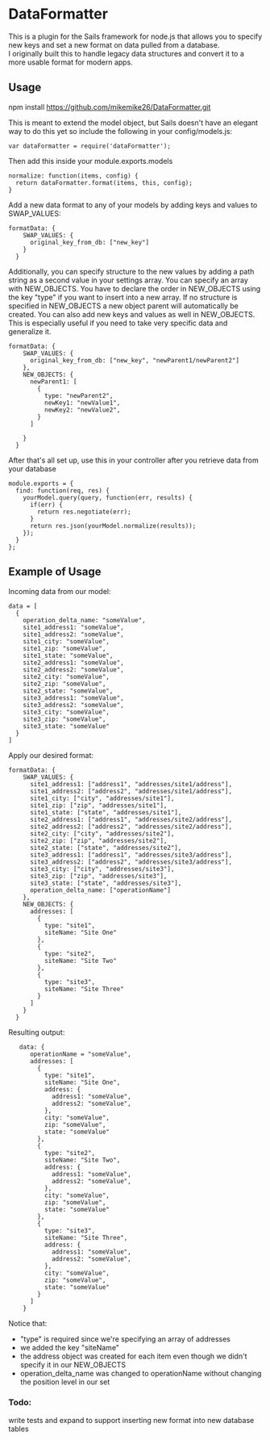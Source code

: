 # DataFormatter
This is a plugin for the Sails framework for node.js that allows you to specify new keys and set a new format on data pulled from a database.  
I originally built this to handle legacy data structures and convert it to a more usable format for modern apps.  


## Usage
npm install https://github.com/mikemike26/DataFormatter.git

This is meant to extend the model object, but Sails doesn't have an elegant way to do this yet so include the following in your config/models.js:

    var dataFormatter = require('dataFormatter');
    
Then add this inside your module.exports.models

    normalize: function(items, config) {
      return dataFormatter.format(items, this, config);
    }
    
    
Add a new data format to any of your models by adding keys and values to SWAP_VALUES:

    formatData: {
        SWAP_VALUES: {
          original_key_from_db: ["new_key"]
        }
      }
      
Additionally, you can specify structure to the new values by adding a path string as a second value in your settings array.
You can specify an array with NEW_OBJECTS.  You have to declare the order in NEW_OBJECTS using the key "type" if you want to insert into a new array.
If no structure is specified in NEW_OBJECTS a new object parent will automatically be created.
You can also add new keys and values as well in NEW_OBJECTS.  This is especially useful if you need to take very specific data and generalize it.

    formatData: {
        SWAP_VALUES: {
          original_key_from_db: ["new_key", "newParent1/newParent2"]
        },
        NEW_OBJECTS: {
          newParent1: [
            {
              type: "newParent2",
              newKey1: "newValue1",
              newKey2: "newValue2",
            }
          ]
    
        }
      }
      
After that's all set up, use this in your controller after you retrieve data from your database

    module.exports = {
      find: function(req, res) {
        yourModel.query(query, function(err, results) {
          if(err) {
            return res.negotiate(err);
          }
          return res.json(yourModel.normalize(results));
        });
      }
    };
    
## Example of Usage

Incoming data from our model:
    
    data = [
      {
        operation_delta_name: "someValue",
        site1_address1: "someValue",
        site1_address2: "someValue",
        site1_city: "someValue",
        site1_zip: "someValue",
        site1_state: "someValue",
        site2_address1: "someValue",
        site2_address2: "someValue",
        site2_city: "someValue",
        site2_zip: "someValue",
        site2_state: "someValue",
        site3_address1: "someValue",
        site3_address2: "someValue",
        site3_city: "someValue",
        site3_zip: "someValue",
        site3_state: "someValue"
      }
    ]

Apply our desired format:

    formatData: {
        SWAP_VALUES: {
          site1_address1: ["address1", "addresses/site1/address"],
          site1_address2: ["address2", "addresses/site1/address"],
          site1_city: ["city", "addresses/site1"],
          site1_zip: ["zip", "addresses/site1"],
          site1_state: ["state", "addresses/site1"],
          site2_address1: ["address1", "addresses/site2/address"],
          site2_address2: ["address2", "addresses/site2/address"],
          site2_city: ["city", "addresses/site2"],
          site2_zip: ["zip", "addresses/site2"],
          site2_state: ["state", "addresses/site2"],
          site3_address1: ["address1", "addresses/site3/address"],
          site3_address2: ["address2", "addresses/site3/address"],
          site3_city: ["city", "addresses/site3"],
          site3_zip: ["zip", "addresses/site3"],
          site3_state: ["state", "addresses/site3"],
          operation_delta_name: ["operationName"]
        },
        NEW_OBJECTS: {
          addresses: [
            {
              type: "site1",
              siteName: "Site One"
            },
            {
              type: "site2",
              siteName: "Site Two"
            },
            {
              type: "site3",
              siteName: "Site Three"
            }
          ]
        }
      }
        
Resulting output: 

       data: {
          operationName = "someValue",
          addresses: [
            {
              type: "site1",
              siteName: "Site One",
              address: {
                address1: "someValue",
                address2: "someValue",
              },
              city: "someValue",
              zip: "someValue",
              state: "someValue"
            },
            {
              type: "site2",
              siteName: "Site Two",
              address: {
                address1: "someValue",
                address2: "someValue",
              },
              city: "someValue",
              zip: "someValue",
              state: "someValue"
            },
            {
              type: "site3",
              siteName: "Site Three",
              address: {
                address1: "someValue",
                address2: "someValue",
              },
              city: "someValue",
              zip: "someValue",
              state: "someValue"
            }
          ]
        }
        
Notice that: 
*  "type" is required since we're specifying an array of addresses 
*  we added the key "siteName"
*  the address object was created for each item even though we didn't specify it in our NEW_OBJECTS
*  operation_delta_name was changed to operationName without changing the position level in our set


### Todo: 

write tests and expand to support inserting new format into new database tables